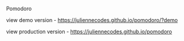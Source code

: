 Pomodoro

view demo version - 
https://juliennecodes.github.io/pomodoro/?demo

view production version -
https://juliennecodes.github.io/pomodoro
